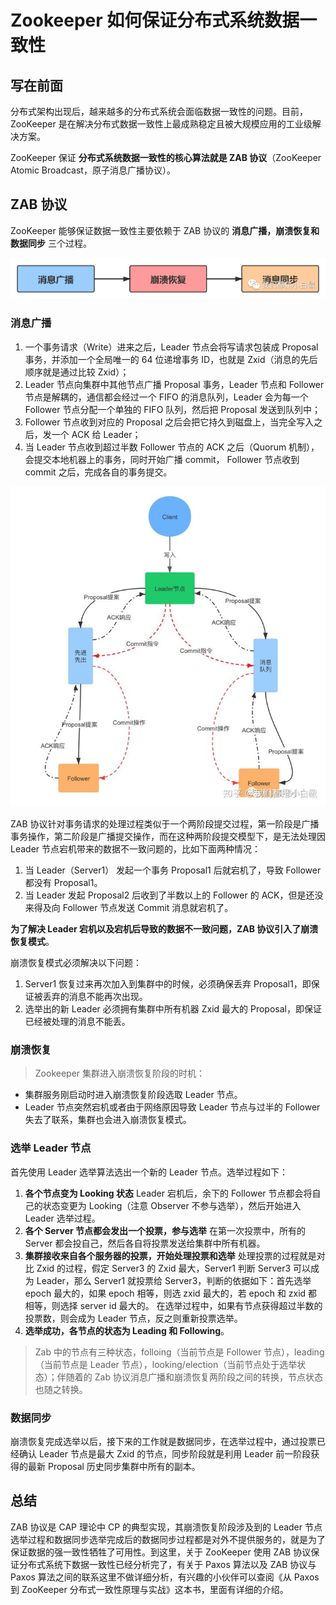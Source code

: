 # Zookeeper 如何保证分布式系统数据一致性

## 写在前面

分布式架构出现后，越来越多的分布式系统会面临数据一致性的问题。目前，ZooKeeper 是在解决分布式数据一致性上最成熟稳定且被大规模应用的工业级解决方案。

ZooKeeper 保证 **分布式系统数据一致性的核心算法就是 ZAB 协议**（ZooKeeper Atomic Broadcast，原子消息广播协议）。

## ZAB 协议

ZooKeeper 能够保证数据一致性主要依赖于 ZAB 协议的 **消息广播，崩溃恢复和数据同步** 三个过程。



![img](Zookeeper的CP保障.assets\v2-14898b26982f0aea41b46a69fb99965e_720w.png)



### 消息广播

1. 一个事务请求（Write）进来之后，Leader 节点会将写请求包装成 Proposal 事务，并添加一个全局唯一的 64 位递增事务 ID，也就是 Zxid（消息的先后顺序就是通过比较 Zxid）；
2. Leader 节点向集群中其他节点广播 Proposal 事务，Leader 节点和 Follower 节点是解耦的，通信都会经过一个 FIFO 的消息队列，Leader 会为每一个 Follower 节点分配一个单独的 FIFO 队列，然后把 Proposal 发送到队列中；
3. Follower 节点收到对应的 Proposal 之后会把它持久到磁盘上，当完全写入之后，发一个 ACK 给 Leader；
4. 当 Leader 节点收到超过半数 Follower 节点的 ACK 之后（Quorum 机制），会提交本地机器上的事务，同时开始广播 commit， Follower 节点收到 commit 之后，完成各自的事务提交。



![img](Zookeeper的CP保障.assets/v2-22d9ae5ce56af93dcbf4466e21b51381_720w.jpg)



ZAB 协议针对事务请求的处理过程类似于一个两阶段提交过程，第一阶段是广播事务操作，第二阶段是广播提交操作，而在这种两阶段提交模型下，是无法处理因 Leader 节点宕机带来的数据不一致问题的，比如下面两种情况：

1. 当 Leader（Server1） 发起一个事务 Proposal1 后就宕机了，导致 Follower 都没有 Proposal1。
2. 当 Leader 发起 Proposal2 后收到了半数以上的 Follower 的 ACK，但是还没来得及向 Follower 节点发送 Commit 消息就宕机了。

**为了解决 Leader 宕机以及宕机后导致的数据不一致问题，ZAB 协议引入了崩溃恢复模式**。

崩溃恢复模式必须解决以下问题：

1. Server1 恢复过来再次加入到集群中的时候，必须确保丢弃 Proposal1，即保证被丢弃的消息不能再次出现。
2. 选举出的新 Leader 必须拥有集群中所有机器 Zxid 最大的 Proposal，即保证已经被处理的消息不能丢。

### 崩溃恢复

> Zookeeper 集群进入崩溃恢复阶段的时机：

- 集群服务刚启动时进入崩溃恢复阶段选取 Leader 节点。
- Leader 节点突然宕机或者由于网络原因导致 Leader 节点与过半的 Follower 失去了联系，集群也会进入崩溃恢复模式。

### 选举 Leader 节点

首先使用 Leader 选举算法选出一个新的 Leader 节点。选举过程如下：

1. **各个节点变为 Looking 状态**
   Leader 宕机后，余下的 Follower 节点都会将自己的状态变更为 Looking（注意 Observer 不参与选举），然后开始进入 Leader 选举过程。
2. **各个 Server 节点都会发出一个投票，参与选举**
   在第一次投票中，所有的 Server 都会投自己，然后各自将投票发送给集群中所有机器。
3. **集群接收来自各个服务器的投票，开始处理投票和选举**
   处理投票的过程就是对比 Zxid 的过程，假定 Server3 的 Zxid 最大，Server1 判断 Server3 可以成为 Leader，那么 Server1 就投票给 Server3，判断的依据如下：首先选举 epoch 最大的，如果 epoch 相等，则选 zxid 最大的，若 epoch 和 zxid 都相等，则选择 server id 最大的。 在选举过程中，如果有节点获得超过半数的投票数，则会成为 Leader 节点，反之则重新投票选举。
4. **选举成功，各节点的状态为 Leading 和 Following**。

> Zab 中的节点有三种状态，folloing（当前节点是 Follower 节点），leading（当前节点是 Leader 节点），looking/election（当前节点处于选举状态）；伴随着的 Zab 协议消息广播和崩溃恢复两阶段之间的转换，节点状态也随之转换。

### 数据同步

崩溃恢复完成选举以后，接下来的工作就是数据同步，在选举过程中，通过投票已经确认 Leader 节点是最大 Zxid 的节点，同步阶段就是利用 Leader 前一阶段获得的最新 Proposal 历史同步集群中所有的副本。

## 总结

ZAB 协议是 CAP 理论中 CP 的典型实现，其崩溃恢复阶段涉及到的 Leader 节点选举过程和数据同步选举完成后的数据同步过程都是对外不提供服务的，就是为了保证数据的强一致性牺牲了可用性。到这里，关于 ZooKeeper 使用 ZAB 协议保证分布式系统下数据一致性已经分析完了，有关于 Paxos 算法以及 ZAB 协议与 Paxos 算法之间的联系这里不做详细分析，有兴趣的小伙伴可以查阅《从 Paxos 到 ZooKeeper 分布式一致性原理与实战》这本书，里面有详细的介绍。